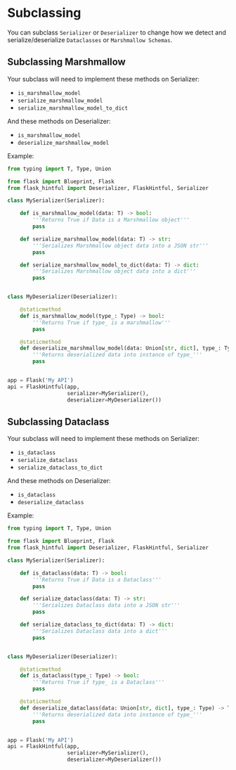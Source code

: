 # Subclassing

You can subclass `Serializer` or `Deserializer` to change how we detect and serialize/deserialize `Dataclasses` or `Marshmallow Schemas`.

## Subclassing Marshmallow

Your subclass will need to implement these methods on Serializer:

 * `is_marshmallow_model`
 * `serialize_marshmallow_model`
 * `serialize_marshmallow_model_to_dict`

And these methods on Deserializer:
 * `is_marshmallow_model`
 * `deserialize_marshmallow_model`

Example:

```python
from typing import T, Type, Union

from flask import Blueprint, Flask
from flask_hintful import Deserializer, FlaskHintful, Serializer

class MySerializer(Serializer):

    def is_marshmallow_model(data: T) -> bool:
        '''Returns True if Data is a Marshmallow object'''
        pass

    def serialize_marshmallow_model(data: T) -> str:
        '''Serializes Marshmallow object data into a JSON str'''
        pass

    def serialize_marshmallow_model_to_dict(data: T) -> dict:
        '''Serializes Marshmallow object data into a dict'''
        pass


class MyDeserializer(Deserializer):

    @staticmethod
    def is_marshmallow_model(type_: Type) -> bool:
        '''Returns True if type_ is a marshmallow'''
        pass

    @staticmethod
    def deserialize_marshmallow_model(data: Union[str, dict], type_: Type) -> T:
        '''Returns deserialized data into instance of type_'''
        pass


app = Flask('My API')
api = FlaskHintful(app,
                   serializer=MySerializer(),
                   deserializer=MyDeserializer())
```

## Subclassing Dataclass

Your subclass will need to implement these methods on Serializer:

 * `is_dataclass`
 * `serialize_dataclass`
 * `serialize_dataclass_to_dict`

And these methods on Deserializer:
 * `is_dataclass`
 * `deserialize_dataclass`

Example:

```python
from typing import T, Type, Union

from flask import Blueprint, Flask
from flask_hintful import Deserializer, FlaskHintful, Serializer

class MySerializer(Serializer):

    def is_dataclass(data: T) -> bool:
        '''Returns True if Data is a Dataclass'''
        pass

    def serialize_dataclass(data: T) -> str:
        '''Serializes Dataclass data into a JSON str'''
        pass

    def serialize_dataclass_to_dict(data: T) -> dict:
        '''Serializes Dataclass data into a dict'''
        pass


class MyDeserializer(Deserializer):

    @staticmethod
    def is_dataclass(type_: Type) -> bool:
        '''Returns True if type_ is a Dataclass'''
        pass

    @staticmethod
    def deserialize_dataclass(data: Union[str, dict], type_: Type) -> T:
        '''Returns deserialized data into instance of type_'''
        pass


app = Flask('My API')
api = FlaskHintful(app,
                   serializer=MySerializer(),
                   deserializer=MyDeserializer())
```
